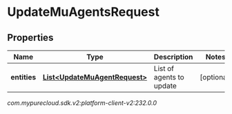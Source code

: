 # UpdateMuAgentsRequest


## Properties

| Name | Type | Description | Notes |
| ------------ | ------------- | ------------- | ------------- |
| **entities** | [**List&lt;UpdateMuAgentRequest&gt;**](UpdateMuAgentRequest) | List of agents to update |  [optional] |




_com.mypurecloud.sdk.v2:platform-client-v2:232.0.0_
